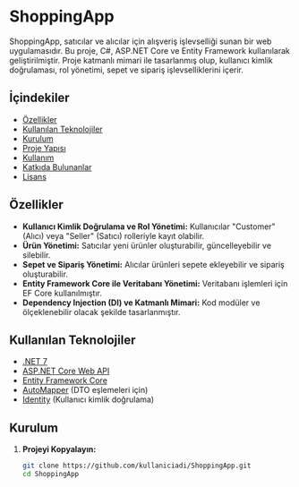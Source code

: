 # ShoppingApp

ShoppingApp, satıcılar ve alıcılar için alışveriş işlevselliği sunan bir web uygulamasıdır. Bu proje, C#, ASP.NET Core ve Entity Framework kullanılarak geliştirilmiştir.
Proje katmanlı mimari ile tasarlanmış olup, kullanıcı kimlik doğrulaması, rol yönetimi, sepet ve sipariş işlevselliklerini içerir.

## İçindekiler
- [Özellikler](#özellikler)
- [Kullanılan Teknolojiler](#kullanılan-teknolojiler)
- [Kurulum](#kurulum)
- [Proje Yapısı](#proje-yapısı)
- [Kullanım](#kullanım)
- [Katkıda Bulunanlar](#katkıda-bulunanlar)
- [Lisans](#lisans)

## Özellikler
- **Kullanıcı Kimlik Doğrulama ve Rol Yönetimi:** Kullanıcılar "Customer" (Alıcı) veya "Seller" (Satıcı) rolleriyle kayıt olabilir.
- **Ürün Yönetimi:** Satıcılar yeni ürünler oluşturabilir, güncelleyebilir ve silebilir.
- **Sepet ve Sipariş Yönetimi:** Alıcılar ürünleri sepete ekleyebilir ve sipariş oluşturabilir.
- **Entity Framework Core ile Veritabanı Yönetimi:** Veritabanı işlemleri için EF Core kullanılmıştır.
- **Dependency Injection (DI) ve Katmanlı Mimari:** Kod modüler ve ölçeklenebilir olacak şekilde tasarlanmıştır.

## Kullanılan Teknolojiler
- [.NET 7](https://dotnet.microsoft.com/download/dotnet/8.0)
- [ASP.NET Core Web API](https://docs.microsoft.com/en-us/aspnet/core/web-api/)
- [Entity Framework Core](https://docs.microsoft.com/en-us/ef/core/)
- [AutoMapper](https://automapper.org/) (DTO eşlemeleri için)
- [Identity](https://docs.microsoft.com/en-us/aspnet/core/security/authentication/identity) (Kullanıcı kimlik doğrulama)

## Kurulum

1. **Projeyi Kopyalayın:**
   ```bash
   git clone https://github.com/kullaniciadi/ShoppingApp.git
   cd ShoppingApp
